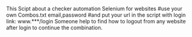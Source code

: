This Scipt about a checker automation Selenium for websites 
#use your own Combos.txt email,password
#and put your url in the script with login link: www.***/login
Someone help to find how to logout from any website after login to continue the combination.
